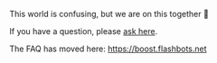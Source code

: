This world is confusing, but we are on this together :rainbow:

If you have a question, please
[ask here](https://github.com/flashbots/mev-boost/issues/new?labels=question).

The FAQ has moved here: https://boost.flashbots.net
